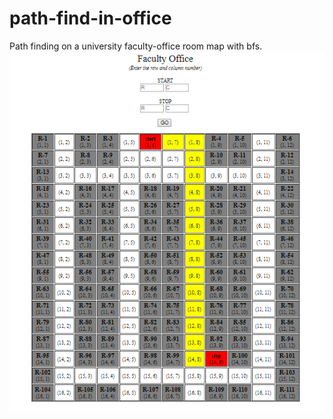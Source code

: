 # path-find-in-office
Path finding on a university faculty-office room map with bfs.
<br>
<img src="sc.png" align="center">

